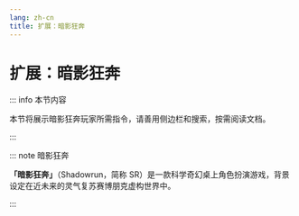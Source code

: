 ```yaml
---
lang: zh-cn
title: 扩展：暗影狂奔
---
```


# 扩展：暗影狂奔

::: info 本节内容

本节将展示暗影狂奔玩家所需指令，请善用侧边栏和搜索，按需阅读文档。

:::

::: note 暗影狂奔

**「暗影狂奔」**（Shadowrun，简称 SR）是一款科学奇幻桌上角色扮演游戏，背景设定在近未来的灵气复苏赛博朋克虚构世界中。

:::
